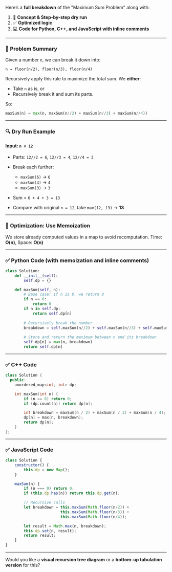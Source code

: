 Here’s a **full breakdown** of the "Maximum Sum Problem" along with:

1. 📘 **Concept & Step-by-step dry run**
2. ✅ **Optimized logic**
3. 💻 **Code for Python, C++, and JavaScript with inline comments**

---

### 📘 Problem Summary

Given a number `n`, we can break it down into:

```
n → floor(n/2), floor(n/3), floor(n/4)
```

Recursively apply this rule to maximize the total sum.
We **either**:

* Take `n` as is, or
* Recursively break it and sum its parts.

So:

```python
maxSum(n) = max(n, maxSum(n//2) + maxSum(n//3) + maxSum(n//4))
```

---

### 🔍 Dry Run Example

#### Input: `n = 12`

* Parts: `12//2 = 6`, `12//3 = 4`, `12//4 = 3`
* Break each further:

  * `maxSum(6)` → `6`
  * `maxSum(4)` → `4`
  * `maxSum(3)` → `3`
* Sum = `6 + 4 + 3 = 13`
* Compare with original `n = 12`, take `max(12, 13)` → **13**

---

### 🧠 Optimization: Use Memoization

We store already computed values in a map to avoid recomputation. Time: **O(n)**, Space: **O(n)**

---

### ✅ Python Code (with memoization and inline comments)

```python
class Solution:
    def __init__(self):
        self.dp = {}

    def maxSum(self, n): 
        # Base case: if n is 0, we return 0
        if n == 0:
            return 0
        if n in self.dp:
            return self.dp[n]
        
        # Recursively break the number
        breakdown = self.maxSum(n//2) + self.maxSum(n//3) + self.maxSum(n//4)
        
        # Store and return the maximum between n and its breakdown
        self.dp[n] = max(n, breakdown)
        return self.dp[n]
```

---

### ✅ C++ Code

```cpp
class Solution {
  public:
    unordered_map<int, int> dp;

    int maxSum(int n) {
        if (n == 0) return 0;
        if (dp.count(n)) return dp[n];

        int breakdown = maxSum(n / 2) + maxSum(n / 3) + maxSum(n / 4);
        dp[n] = max(n, breakdown);
        return dp[n];
    }
};
```

---

### ✅ JavaScript Code

```javascript
class Solution {
    constructor() {
        this.dp = new Map();
    }

    maxSum(n) {
        if (n === 0) return 0;
        if (this.dp.has(n)) return this.dp.get(n);

        // Recursive calls
        let breakdown = this.maxSum(Math.floor(n/2)) +
                        this.maxSum(Math.floor(n/3)) +
                        this.maxSum(Math.floor(n/4));

        let result = Math.max(n, breakdown);
        this.dp.set(n, result);
        return result;
    }
}
```

---

Would you like a **visual recursion tree diagram** or a **bottom-up tabulation version** for this?
